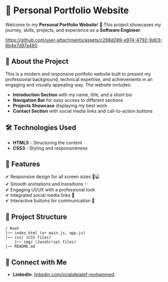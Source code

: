# 🚀 Personal Portfolio Website
Welcome to my **Personal Portfolio Website**! 🎉 This project showcases my journey, skills, projects, and experience as a **Software Engineer**.


https://github.com/user-attachments/assets/c298d289-e974-4792-9d03-6b4e7d97a480


## 📌 About the Project

This is a modern and responsive portfolio website built to present my professional background, technical expertise, and achievements in an engaging and visually appealing way. The website includes:

- **Introduction Section** with my name, title, and a short bio
- **Navigation Bar** for easy access to different sections
- **Projects Showcase** displaying my best work
- **Contact Section** with social media links and call-to-action buttons

## 🛠️ Technologies Used

- **HTML5** - Structuring the content
- **CSS3** - Styling and responsiveness

## 🎨 Features

✔ Responsive design for all screen sizes 📱💻\
✔ Smooth animations and transitions ✨\
✔ Engaging UI/UX with a professional look\
✔ Integrated social media links 🔗\
✔ Interactive buttons for communication 📩

##

## 📂 Project Structure

```
/ Root
│── index.html (or main.js, app.js)
│── css/ (CSS files)
    |── img/ (JavaScript files)
│── README.md
```

## 📢 Connect with Me

- **LinkedIn**: [linkedin.com/in/abdelatef-mohammed](https://linkedin.com/in/abdelatef-mohammed)
